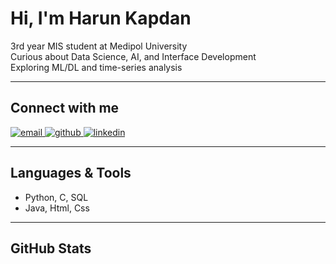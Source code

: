 # Hi, I'm Harun Kapdan

3rd year MIS student at Medipol University  
Curious about Data Science, AI, and Interface Development   
Exploring ML/DL and time-series analysis  

---

## Connect with me

<p align="left">
  
  <a href="mailto:hrnkpdn@gmail.com" target="_blank">
    <img src="https://img.icons8.com/ios-glyphs/30/000000/new-post.png" alt="email" />
  </a>
  
  <a href="https://github.com/HarunKapdan" target="_blank">
    <img src="https://img.icons8.com/ios-glyphs/30/000000/github.png" alt="github" />
  </a>
  
  <a href="https://www.linkedin.com/in/harunkapdan" target="_blank">
    <img src="https://img.icons8.com/ios-glyphs/30/000000/linkedin.png" alt="linkedin" />
  </a>
</p>

---

## Languages & Tools

- Python, C, SQL  
- Java, Html, Css

---

## GitHub Stats




